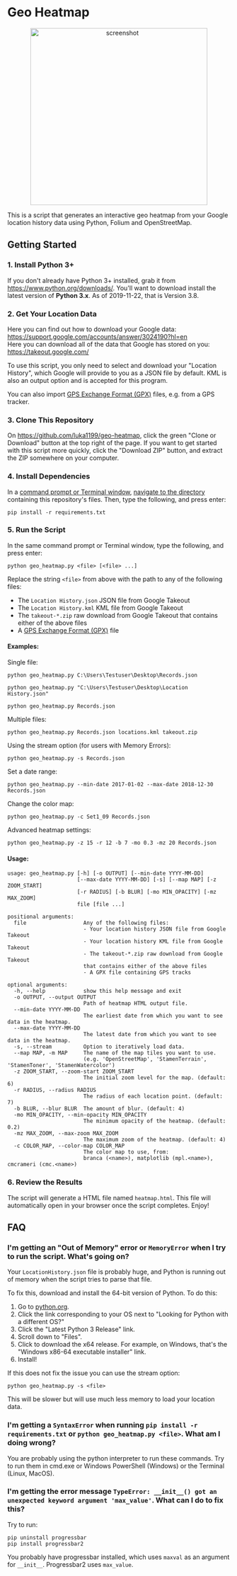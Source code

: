 # Geo Heatmap

<p align="center"><img src="https://user-images.githubusercontent.com/45404400/63515170-7a9cd280-c4ea-11e9-8875-e693622ac26e.png" alt="screenshot" width="400"></p>

This is a script that generates an interactive geo heatmap from your Google location history data using Python, Folium and OpenStreetMap.

## Getting Started

### 1. Install Python 3+

If you don't already have Python 3+ installed, grab it from <https://www.python.org/downloads/>. You'll want to download install the latest version of **Python 3.x**. As of 2019-11-22, that is Version 3.8.

### 2. Get Your Location Data

Here you can find out how to download your Google data: <https://support.google.com/accounts/answer/3024190?hl=en></br>
Here you can download all of the data that Google has stored on you: <https://takeout.google.com/>

To use this script, you only need to select and download your "Location History", which Google will provide to you as a JSON file by default.  KML is also an output option and is accepted for this program.

You can also import [GPS Exchange Format (GPX)](https://en.wikipedia.org/wiki/GPS_Exchange_Format) files,
e.g. from a GPS tracker.

### 3. Clone This Repository

On <https://github.com/luka1199/geo-heatmap>, click the green "Clone or Download" button at the top right of the page. If you want to get started with this script more quickly, click the "Download ZIP" button, and extract the ZIP somewhere on your computer.

### 4. Install Dependencies

In a [command prompt or Terminal window](https://tutorial.djangogirls.org/en/intro_to_command_line/#what-is-the-command-line), [navigate to the directory](https://tutorial.djangogirls.org/en/intro_to_command_line/#change-current-directory) containing this repository's files. Then, type the following, and press enter:

```shell
pip install -r requirements.txt
```

### 5. Run the Script

In the same command prompt or Terminal window, type the following, and press enter:

```shell
python geo_heatmap.py <file> [<file> ...]
```

Replace the string `<file>` from above with the path to any of the following files:

- The `Location History.json` JSON file from Google Takeout
- The `Location History.kml` KML file from Google Takeout
- The `takeout-*.zip` raw download from Google Takeout that contains either of the above files
- A [GPS Exchange Format (GPX)](https://en.wikipedia.org/wiki/GPS_Exchange_Format) file

#### Examples:

Single file:

```shell
python geo_heatmap.py C:\Users\Testuser\Desktop\Records.json
```

```shell
python geo_heatmap.py "C:\Users\Testuser\Desktop\Location History.json"
```

```shell
python geo_heatmap.py Records.json
```

Multiple files:

```shell
python geo_heatmap.py Records.json locations.kml takeout.zip
```

Using the stream option (for users with Memory Errors):

```shell
python geo_heatmap.py -s Records.json
```

Set a date range:

```shell
python geo_heatmap.py --min-date 2017-01-02 --max-date 2018-12-30 Records.json
```

Change the color map:
```shell
python geo_heatmap.py -c Set1_09 Records.json
```

Advanced heatmap settings:

```shell
python geo_heatmap.py -z 15 -r 12 -b 7 -mo 0.3 -mz 20 Records.json
```

#### Usage:

```
usage: geo_heatmap.py [-h] [-o OUTPUT] [--min-date YYYY-MM-DD]
                      [--max-date YYYY-MM-DD] [-s] [--map MAP] [-z ZOOM_START]
                      [-r RADIUS] [-b BLUR] [-mo MIN_OPACITY] [-mz MAX_ZOOM]
                      file [file ...]

positional arguments:
  file                  Any of the following files:
                        - Your location history JSON file from Google Takeout
                        - Your location history KML file from Google Takeout
                        - The takeout-*.zip raw download from Google Takeout
                        that contains either of the above files
                        - A GPX file containing GPS tracks

optional arguments:
  -h, --help            show this help message and exit
  -o OUTPUT, --output OUTPUT
                        Path of heatmap HTML output file.
  --min-date YYYY-MM-DD
                        The earliest date from which you want to see data in the heatmap.
  --max-date YYYY-MM-DD
                        The latest date from which you want to see data in the heatmap.
  -s, --stream          Option to iteratively load data.
  --map MAP, -m MAP     The name of the map tiles you want to use.
                        (e.g. 'OpenStreetMap', 'StamenTerrain', 'StamenToner', 'StamenWatercolor')
  -z ZOOM_START, --zoom-start ZOOM_START
                        The initial zoom level for the map. (default: 6)
  -r RADIUS, --radius RADIUS
                        The radius of each location point. (default: 7)
  -b BLUR, --blur BLUR  The amount of blur. (default: 4)
  -mo MIN_OPACITY, --min-opacity MIN_OPACITY
                        The minimum opacity of the heatmap. (default: 0.2)
  -mz MAX_ZOOM, --max-zoom MAX_ZOOM
                        The maximum zoom of the heatmap. (default: 4)
  -c COLOR_MAP, --color-map COLOR_MAP
						The color map to use, from:
						branca (<name>), matplotlib (mpl.<name>), cmcrameri (cmc.<name>)
```

### 6. Review the Results

The script will generate a HTML file named `heatmap.html`. This file will automatically open in your browser once the script completes. Enjoy!

## FAQ

### I'm getting an "Out of Memory" error or `MemoryError` when I try to run the script. What's going on?

Your `LocationHistory.json` file is probably huge, and Python is running out of memory when the script tries to parse that file.

To fix this, download and install the 64-bit version of Python. To do this:

1. Go to [python.org](https://www.python.org/downloads/).
2. Click the link corresponding to your OS next to "Looking for Python with a different OS?"
3. Click the "Latest Python 3 Release" link.
4. Scroll down to "Files".
5. Click to download the x64 release. For example, on Windows, that's the "Windows x86-64 executable installer" link.
6. Install!

If this does not fix the issue you can use the stream option:

```shell
python geo_heatmap.py -s <file>
```

This will be slower but will use much less memory to load your location data.

### I'm getting a `SyntaxError` when running `pip install -r requirements.txt` or `python geo_heatmap.py <file>`. What am I doing wrong?

You are probably using the python interpreter to run these commands. Try to run them in cmd.exe or Windows PowerShell (Windows) or the Terminal (Linux, MacOS).

### I'm getting the error message `TypeError: __init__() got an unexpected keyword argument 'max_value'`. What can I do to fix this?

Try to run:

```shell
pip uninstall progressbar
pip install progressbar2
```

You probably have progressbar installed, which uses `maxval` as an argument for `__init__`. Progressbar2 uses `max_value`.
